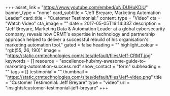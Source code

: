 +++
asset_link = "https://www.youtube.com/embed/uNIDUHuKDiU"
banner_type = "none"
card_subtitle = "Jeff Breyare, Marketing Automation Leader"
card_title = "Customer Testimonial:"
content_type = "Video"
cta = "Watch Video"
cta_image = ""
date = 2017-05-05T16:14:33Z
description = "Jeff Breyare, Marketing Data & Automation Leader at a global cybersecurity company, reveals how CRMT's expertise in technology and partnership approach helped to deliver a successful rebuild of his organisation's marketing automation tool."
gated = false
heading = ""
highlight_colour = "rgb(55, 26, 190)"
image = "https://static.crmtechnologies.com/sites/default/files/Jeff-CRMT.jpg"
keywords = []
resource = "excellence-hub/my-awesome-guide-to-marketing-automation-success.md"
show_contact = "form"
subheading = ""
tags = []
testimonial = ""
thumbnail = "https://static.crmtechnologies.com/sites/default/files/Jeff-video.png"
title = "Customer Testimonial: Jeff Breyare"
type = "video"
url = "insights/customer-testimonial-jeff-breyare"
+++
